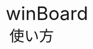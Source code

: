 <style>
    div {
        padding-left: 10px;
        font-size: 0.8em;
    }
</style>

<div style="font-size: 50px;">
    winBoard
    <div>
        使い方
    </div>
</div>
